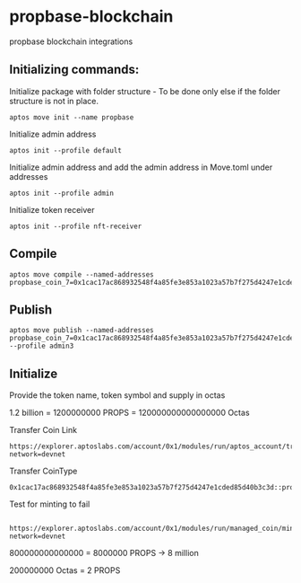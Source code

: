 # propbase-blockchain

propbase blockchain integrations

## Initializing commands:

Initialize package with folder structure - To be done only else if the folder structure is not in place.

```
aptos move init --name propbase

```

Initialize admin address

```
aptos init --profile default
```

Initialize admin address and add the admin address in Move.toml under addresses

```
aptos init --profile admin
```

Initialize token receiver

```
aptos init --profile nft-receiver
```

## Compile

```
aptos move compile --named-addresses propbase_coin_7=0x1cac17ac868932548f4a85fe3e853a1023a57b7f275d4247e1cded85d40b3c3d
```

## Publish

```
aptos move publish --named-addresses propbase_coin_7=0x1cac17ac868932548f4a85fe3e853a1023a57b7f275d4247e1cded85d40b3c3d --profile admin3
```

## Initialize

Provide the token name, token symbol and supply in octas

1.2 billion = 1200000000 PROPS = 120000000000000000 Octas

Transfer Coin Link

```
https://explorer.aptoslabs.com/account/0x1/modules/run/aptos_account/transfer_coins?network=devnet

```

Transfer CoinType

```
0x1cac17ac868932548f4a85fe3e853a1023a57b7f275d4247e1cded85d40b3c3d::propbase_coin_14::PropCoin

```

Test for minting to fail

```

https://explorer.aptoslabs.com/account/0x1/modules/run/managed_coin/mint?network=devnet

```

800000000000000 = 8000000 PROPS -> 8 million

200000000 Octas = 2 PROPS
